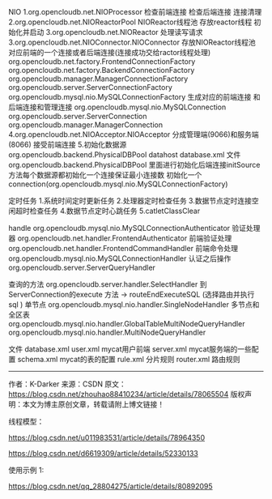 NIO
1.org.opencloudb.net.NIOProcessor  检查前端连接 检查后端连接 连接清理
2.org.opencloudb.net.NIOReactorPool NIOReactor线程池 存放reactor线程 初始化并启动
3.org.opencloudb.net.NIOReactor 处理读写请求
3.org.opencloudb.net.NIOConnector.NIOConnector 存放NIOReactor线程池  对应前端的一个连接或者后端连接(连接成功交给ractor线程处理)
org.opencloudb.net.factory.FrontendConnectionFactory
org.opencloudb.net.factory.BackendConnectionFactory
org.opencloudb.manager.ManagerConnectionFactory
org.opencloudb.server.ServerConnectionFactory
org.opencloudb.mysql.nio.MySQLConnectionFactory
生成对应的前端连接 和后端连接和管理连接
org.opencloudb.mysql.nio.MySQLConnection
org.opencloudb.server.ServerConnection
org.opencloudb.manager.ManagerConnection
4.org.opencloudb.net.NIOAcceptor.NIOAcceptor  分成管理端(9066)和服务端(8066) 接受前端连接
5.初始化数据源org.opencloudb.backend.PhysicalDBPool datahost database.xml 文件
org.opencloudb.backend.PhysicalDBPool 里面进行初始化后端连接initSource方法每个数据源都初始化一个连接保证最小连接数
初始化一个connection(org.opencloudb.mysql.nio.MySQLConnectionFactory)

定时任务
1.系统时间定时更新任务 
2.处理器定时检查任务
3.数据节点定时连接空闲超时检查任务
4.数据节点定时心跳任务
5.catletClassClear


handle
org.opencloudb.mysql.nio.MySQLConnectionAuthenticator 验证处理器
org.opencloudb.net.handler.FrontendAuthenticator 前端验证处理
org.opencloudb.net.handler.FrontendCommandHandler 前端命令处理
org.opencloudb.mysql.nio.MySQLConnectionHandler 认证之后操作
org.opencloudb.server.ServerQueryHandler

查询的方法
org.opencloudb.server.handler.SelectHandler
到ServerConnection的execute 方法  -> routeEndExecuteSQL (选择路由并执行sql )
单节点 org.opencloudb.mysql.nio.handler.SingleNodeHandler
多节点和全区表
org.opencloudb.mysql.nio.handler.GlobalTableMultiNodeQueryHandler
org.opencloudb.mysql.nio.handler.MultiNodeQueryHandler


文件
database.xml 
user.xml     mycat用户前端
server.xml  mycat服务端的一些配置
schema.xml  mycat的表的配置
rule.xml    分片规则
router.xml  路由规则

--------------------- 
作者：K-Darker 
来源：CSDN 
原文：https://blog.csdn.net/zhouhao88410234/article/details/78065504 
版权声明：本文为博主原创文章，转载请附上博文链接！


线程模型：

https://blog.csdn.net/u011983531/article/details/78964350

https://blog.csdn.net/d6619309/article/details/52330133


使用示例 1:

https://blog.csdn.net/qq_28804275/article/details/80892095
